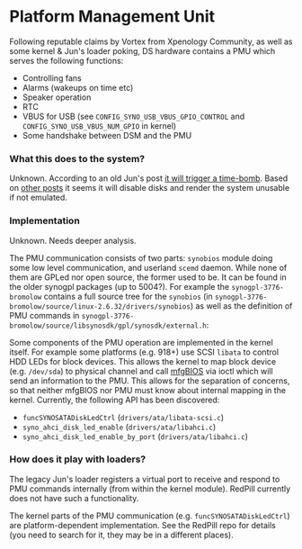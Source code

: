 # Platform Management Unit

Following reputable claims by Vortex from Xpenology Community, as well as some kernel & Jun's loader poking, DS hardware 
contains a PMU which serves the following functions:
  - Controlling fans
  - Alarms (wakeups on time etc)
  - Speaker operation
  - RTC
  - VBUS for USB (see `CONFIG_SYNO_USB_VBUS_GPIO_CONTROL` and `CONFIG_SYNO_USB_VBUS_NUM_GPIO` in kernel)
  - Some handshake between DSM and the PMU


### What this does to the system?
Unknown. According to an old Jun's post [it will trigger a time-bomb](https://xpenology.com/forum/topic/6253-dsm-61x-loader/?do=findComment&comment=67324). 
Based on [other posts]((https://xpenology.com/forum/topic/6253-dsm-61x-loader/?do=findComment&comment=54229)) it seems 
it will disable disks and render the system unusable if not emulated.


### Implementation
Unknown. Needs deeper analysis.

The PMU communication consists of two parts: `synobios` module doing some low level communication, and userland `scemd` 
daemon. While none of them are GPLed nor open source, the former used to be. It can be found in the older synogpl 
packages (up to 5004?). For example the `synogpl-3776-bromolow` contains a full source tree for the `synobios` (in
`synogpl-3776-bromolow/source/linux-2.6.32/drivers/synobios`) as well as the definition of PMU commands in 
`synogpl-3776-bromolow/source/libsynosdk/gpl/synosdk/external.h`:


Some components of the PMU operation are implemented in the kernel itself. For example some platforms (e.g. 918+) use
SCSI `libata` to control HDD LEDs for block devices. This allows the kernel to map block device (e.g. `/dev/sda`) to
physical channel and call [mfgBIOS](mfgbios.md) via ioctl which will send an information to the PMU. This allows for the
separation of concerns, so that neither mfgBIOS nor PMU must know about internal mapping in the kernel. Currently, the 
following API has been discovered:
  - `funcSYNOSATADiskLedCtrl` (`drivers/ata/libata-scsi.c`)
  - `syno_ahci_disk_led_enable` (`drivers/ata/libahci.c`)
  - `syno_ahci_disk_led_enable_by_port` (`drivers/ata/libahci.c`)


### How does it play with loaders?
The legacy Jun's loader registers a virtual port to receive and respond to PMU commands internally (from within the 
kernel module). RedPill currently does not have such a functionality.

The kernel parts of the PMU communication (e.g. `funcSYNOSATADiskLedCtrl`) are platform-dependent implementation. See 
the RedPill repo for details (you need to search for it, they may be in a different places).
